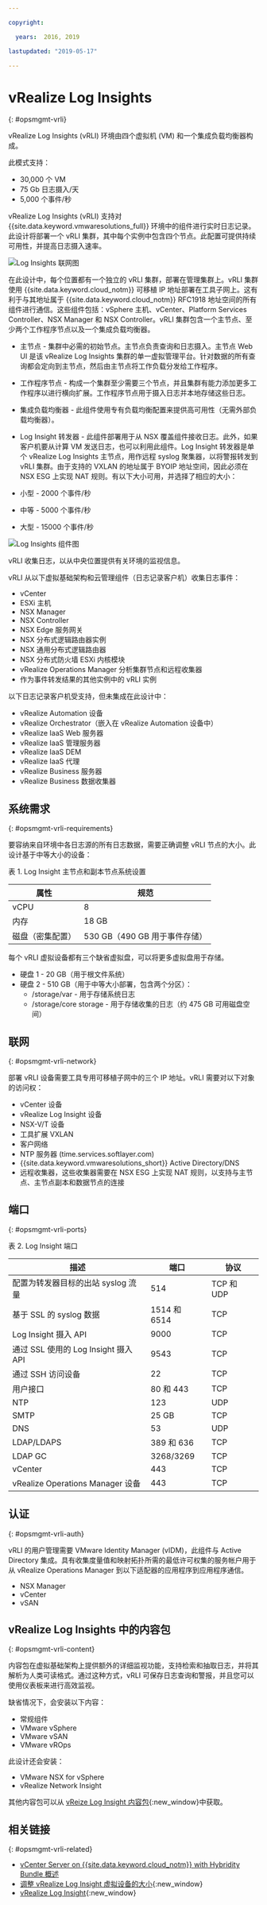 ```yaml
---

copyright:

  years:  2016, 2019

lastupdated: "2019-05-17"

---
```


# vRealize Log Insights
{: #opsmgmt-vrli}

vRealize Log Insights (vRLI) 环境由四个虚拟机 (VM) 和一个集成负载均衡器构成。

此模式支持：
* 30,000 个 VM
* 75 Gb 日志摄入/天
* 5,000 个事件/秒

vRealize Log Insights (vRLI) 支持对 {{site.data.keyword.vmwaresolutions_full}} 环境中的组件进行实时日志记录。此设计将部署一个 vRLI 集群，其中每个实例中包含四个节点。此配置可提供持续可用性，并提高日志摄入速率。

![Log Insights 联网图](../../images/opsmgmt-vrlinw.svg "Log Insights 联网图")

在此设计中，每个位置都有一个独立的 vRLI 集群，部署在管理集群上。vRLI 集群使用 {{site.data.keyword.cloud_notm}} 可移植 IP 地址部署在工具子网上。这有利于与其地址属于 {{site.data.keyword.cloud_notm}} RFC1918 地址空间的所有组件进行通信。这些组件包括：vSphere 主机、vCenter、Platform Services Controller、NSX Manager 和 NSX Controller。vRLI 集群包含一个主节点、至少两个工作程序节点以及一个集成负载均衡器。

* 主节点 - 集群中必需的初始节点。主节点负责查询和日志摄入。主节点 Web UI 是该 vRealize Log Insights 集群的单一虚拟管理平台。针对数据的所有查询都会定向到主节点，然后由主节点将工作负载分发给工作程序。
* 工作程序节点 - 构成一个集群至少需要三个节点，并且集群有能力添加更多工作程序以进行横向扩展。工作程序节点用于摄入日志并本地存储这些日志。
* 集成负载均衡器 - 此组件使用专有负载均衡配置来提供高可用性（无需外部负载均衡器）。
* Log Insight 转发器 - 此组件部署用于从 NSX 覆盖组件接收日志。此外，如果客户机要从计算 VM 发送日志，也可以利用此组件。Log Insight 转发器是单个 vRealize Log Insights 主节点，用作远程 syslog 聚集器，以将警报转发到 vRLI 集群。由于支持的 VXLAN 的地址属于 BYOIP 地址空间，因此必须在 NSX ESG 上实现 NAT 规则。有以下大小可用，并选择了相应的大小：

 * 小型 - 2000 个事件/秒
 * 中等 - 5000 个事件/秒
 * 大型 - 15000 个事件/秒

![Log Insights 组件图](../../images/opsmgmt-vrlicomponents.svg "Log Insights 组件图")

vRLI 收集日志，以从中央位置提供有关环境的监视信息。

vRLI 从以下虚拟基础架构和云管理组件（日志记录客户机）收集日志事件：
* vCenter
* ESXi 主机
* NSX
Manager
* NSX
Controller
* NSX Edge 服务网关
* NSX 分布式逻辑路由器实例
* NSX 通用分布式逻辑路由器
* NSX 分布式防火墙 ESXi 内核模块
* vRealize Operations Manager 分析集群节点和远程收集器
* 作为事件转发结果的其他实例中的 vRLI 实例

以下日志记录客户机受支持，但未集成在此设计中：
* vRealize Automation 设备
* vRealize Orchestrator（嵌入在 vRealize Automation 设备中）
* vRealize IaaS Web 服务器
* vRealize IaaS 管理服务器
* vRealize IaaS DEM
* vRealize IaaS 代理
* vRealize Business 服务器
* vRealize Business 数据收集器

## 系统需求
{: #opsmgmt-vrli-requirements}

要容纳来自环境中各日志源的所有日志数据，需要正确调整 vRLI 节点的大小。此设计基于中等大小的设备：

表 1. Log Insight 主节点和副本节点系统设置

|属性|规范|
| ------------------------ | --------------------------------- |
|vCPU|8|
|内存|18 GB|
|磁盘（密集配置）|530 GB（490 GB 用于事件存储）|

每个 vRLI 虚拟设备都有三个缺省虚拟盘，可以将更多虚拟盘用于存储。
* 硬盘 1 - 20 GB（用于根文件系统）
* 硬盘 2 - 510 GB（用于中等大小部署，包含两个分区）：
  * /storage/var - 用于存储系统日志
  * /storage/core storage - 用于存储收集的日志（约 475 GB 可用磁盘空间）

## 联网
{: #opsmgmt-vrli-network}

部署 vRLI 设备需要工具专用可移植子网中的三个 IP 地址。vRLI 需要对以下对象的访问权：
* vCenter 设备
* vRealize Log Insight 设备
* NSX-V/T 设备
* 工具扩展 VXLAN
* 客户网络
* NTP 服务器 (time.services.softlayer.com)
* {{site.data.keyword.vmwaresolutions_short}} Active Directory/DNS
* 远程收集器，这些收集器需要在 NSX ESG 上实现 NAT 规则，以支持与主节点、主节点副本和数据节点的连接

## 端口
{: #opsmgmt-vrli-ports}

表 2. Log Insight 端口

|描述|端口|协议|
| ------------------------------------------------------------- | ---------- | -------- |
|配置为转发器目标的出站 syslog 流量|514|TCP 和 UDP|
|基于 SSL 的 syslog 数据|1514 和 6514|TCP|
|Log Insight 摄入 API|9000|TCP|
|通过 SSL 使用的 Log Insight 摄入 API|9543|TCP|
|通过 SSH 访问设备|22|TCP|
|用户接口|80 和 443|TCP|
|NTP|123|UDP|
|SMTP|25 GB |TCP|
|DNS|53|UDP|
|LDAP/LDAPS|389 和 636|TCP|
|LDAP GC|3268/3269|TCP|
|vCenter|443|TCP|
|vRealize Operations Manager 设备|443|TCP|

## 认证
{: #opsmgmt-vrli-auth}

vRLI 的用户管理需要 VMware Identity Manager (vIDM)，此组件与 Active Directory 集成。具有收集度量值和映射拓扑所需的最低许可权集的服务帐户用于从 vRealize Operations Manager 到以下适配器的应用程序到应用程序通信。
* NSX Manager
* vCenter
* vSAN

## vRealize Log Insights 中的内容包
{: #opsmgmt-vrli-content}

内容包在虚拟基础架构上提供额外的详细监视功能，支持检索和抽取日志，并将其解析为人类可读格式。通过这种方式，vRLI 可保存日志查询和警报，并且您可以使用仪表板来进行高效监视。

缺省情况下，会安装以下内容：
* 常规组件
* VMware vSphere
* VMware vSAN
* VMware vROps

此设计还会安装：
* VMware NSX for vSphere
* vRealize Network Insight

其他内容包可以从 [vReize Log Insight 内容包](https://marketplace.vmware.com/vsx/?contentType=2&listingStyle=table){:new_window}中获取。

## 相关链接
{: #opsmgmt-vrli-related}

* [vCenter Server on {{site.data.keyword.cloud_notm}} with Hybridity Bundle 概述](/docs/services/vmwaresolutions/archiref/vcs?topic=vmware-solutions-vcs-hybridity-intro)
* [调整 vRealize Log Insight 虚拟设备的大小](https://docs.vmware.com/en/vRealize-Log-Insight/4.6/com.vmware.log-insight.getting-started.doc/GUID-284FC5F4-B832-47A7-912E-D407A760CAE4.html){:new_window}
* [vRealize Log Insight](https://docs.vmware.com/en/vRealize-Log-Insight/index.html){:new_window}
